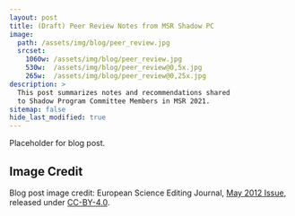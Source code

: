 ```yaml
---
layout: post
title: (Draft) Peer Review Notes from MSR Shadow PC
image: 
  path: /assets/img/blog/peer_review.jpg
  srcset:
    1060w: /assets/img/blog/peer_review.jpg
    530w:  /assets/img/blog/peer_review@0,5x.jpg
    265w:  /assets/img/blog/peer_review@0,25x.jpg
description: >
  This post summarizes notes and recommendations shared
  to Shadow Program Committee Members in MSR 2021.
sitemap: false
hide_last_modified: true
---
```


Placeholder for blog post.

## Image Credit

Blog post image credit: European Science Editing Journal, [May 2012 Issue](https://europeanscienceediting.org.uk/issues/382/), released under [CC-BY-4.0](https://creativecommons.org/licenses/by/4.0/).  